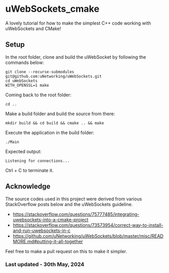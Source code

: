 # uWebSockets_cmake
A lovely tutorial for how to make the simplest C++ code working with uWebSockets and CMake!

## Setup
In the root folder, clone and build the uWebSocket by following the commands below:

```
git clone --recurse-submodules git@github.com:uNetworking/uWebSockets.git
cd uWebSockets
WITH_OPENSSL=1 make
```

Coming back to the root folder:

```
cd ..
```

Make a build folder and build the source from there:

```
mkdir build && cd build && cmake .. && make
```

Execute the application in the build folder:

```
./Main
```

Expected output:

```
Listening for connections...
```

Ctrl + C to terminate it.

## Acknowledge

The source codes used in this project were derived from various StackOverflow posts below and the uWebSockets guideline.

- https://stackoverflow.com/questions/75777485/integrating-uwebsockets-into-a-cmake-project
- https://stackoverflow.com/questions/73573954/correct-way-to-install-and-run-uwebsockets-in-c
- https://github.com/uNetworking/uWebSockets/blob/master/misc/READMORE.md#putting-it-all-together


Feel free to make a pull request on this to make it simpler.

### Last updated - 30th May, 2024

